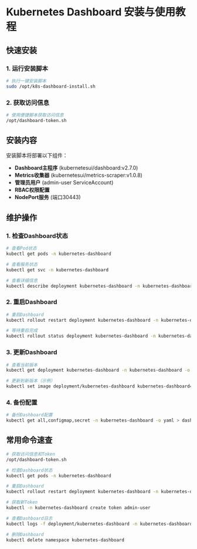 # Kubernetes Dashboard 安装与使用教程

##  快速安装

### 1. 运行安装脚本

```bash
# 执行一键安装脚本
sudo /opt/k8s-dashboard-install.sh
```

### 2. 获取访问信息

```bash
# 使用便捷脚本获取访问信息
/opt/dashboard-token.sh
```



##  安装内容

安装脚本将部署以下组件：

- **Dashboard主程序** (kubernetesui/dashboard:v2.7.0)
- **Metrics收集器** (kubernetesui/metrics-scraper:v1.0.8)
- **管理员用户** (admin-user ServiceAccount)
- **RBAC权限配置**
- **NodePort服务** (端口30443)



##  维护操作

### 1. 检查Dashboard状态

```bash
# 查看Pod状态
kubectl get pods -n kubernetes-dashboard

# 查看服务状态
kubectl get svc -n kubernetes-dashboard

# 查看详细信息
kubectl describe deployment kubernetes-dashboard -n kubernetes-dashboard
```

### 2. 重启Dashboard

```bash
# 重启Dashboard
kubectl rollout restart deployment kubernetes-dashboard -n kubernetes-dashboard

# 等待重启完成
kubectl rollout status deployment kubernetes-dashboard -n kubernetes-dashboard
```

### 3. 更新Dashboard

```bash
# 查看当前版本
kubectl get deployment kubernetes-dashboard -n kubernetes-dashboard -o jsonpath='{.spec.template.spec.containers[0].image}'

# 更新到新版本（示例）
kubectl set image deployment/kubernetes-dashboard kubernetes-dashboard=kubernetesui/dashboard:v2.7.0 -n kubernetes-dashboard
```

### 4. 备份配置

```bash
# 备份Dashboard配置
kubectl get all,configmap,secret -n kubernetes-dashboard -o yaml > dashboard-backup.yaml
```



##  常用命令速查

```bash
# 获取访问信息和Token
/opt/dashboard-token.sh

# 检查Dashboard状态
kubectl get pods -n kubernetes-dashboard

# 重启Dashboard
kubectl rollout restart deployment kubernetes-dashboard -n kubernetes-dashboard

# 获取新Token
kubectl -n kubernetes-dashboard create token admin-user

# 查看Dashboard日志
kubectl logs -f deployment/kubernetes-dashboard -n kubernetes-dashboard

# 删除Dashboard
kubectl delete namespace kubernetes-dashboard
```
